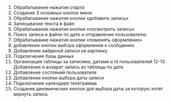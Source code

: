 1. Обрабатывание нажатия старта
2. Создание 3 основных кнопок меню
3. Обрабатывание нажатия кнопки «добавить запись»
4. Записывание текста в файл 
5. Обрабатывание нажатия кнопки «посмотреть запись»
6. Поиск записи в файле по дате и отправление пользователю 
7. Обрабатывание нажатия кнопки «поменять оформление»
8. добавление кнопок выбора оформления к сообщению 
9. Добавление найденой записи на картинку
10. Подключение базы данных 
11. Организация таблицы за записями, датами и Id пользователей 
12-13. Добавление и возврат запись из таблицы по дате
14. Добавление состояний пользователя
15. Добавление кнопки выбора даты записи
16. Подключение календаря телеграмма 
17. Создание динамических кнопок для выбора даты за которую хотят вернуть запись
